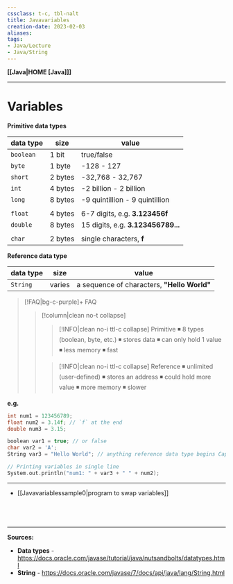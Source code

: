```yaml
---
cssclass: t-c, tbl-nalt
title: Javavariables
creation-date: 2023-02-03
aliases:
tags:
- Java/Lecture
- Java/String
---
```

**[[Java|HOME [Java]]]**

---
# Variables
**Primitive data types**

| data type | size    | value                              |
| --------- | ------- | ---------------------------------- |
| `boolean` | 1 bit   | true/false                         |
| `byte`    | 1 byte  | -128 - 127                         |
| `short`   | 2 bytes | -32,768 - 32,767                   |
| `int`     | 4 bytes | -2 billion - 2 billion             |
| `long`    | 8 bytes | -9 quintillion - 9 quintillion     |
|           |         |                                    |
| `float`   | 4 bytes | 6-7 digits, e.g. **3.123456f**     |
| `double`  | 8 bytes | 15 digits, e.g. **3.123456789...** |
|           |         |                                    |
| `char`    | 2 bytes | single characters, **f**           | 

**Reference data type**

| data type | size   | value                                   |
| --------- | ------ | --------------------------------------- |
| `String`  | varies | a sequence of characters, **"Hello World"** | 

>[!FAQ|bg-c-purple]+ FAQ
>>[!column|clean no-t collapse]
>>>[!INFO|clean no-i ttl-c collapse] Primitive
>>> ◾ 8 types (boolean, byte, etc.)
>>> ◾ stores data
>>> ◾ can only hold 1 value
>>> ◾ less memory
>>> ◾ fast
>>
>>>[!INFO|clean no-i ttl-c collapse] Reference
>>> ◾ unlimited (user-defined)
>>> ◾ stores an address
>>> ◾ could hold more value
>>> ◾ more memory
>>> ◾ slower

**e.g.**
```cpp
int num1 = 123456789;
float num2 = 3.14f; // `f` at the end
double num3 = 3.15;

boolean var1 = true; // or false
char var2 = 'A';
String var3 = "Hello World"; // anything reference data type begins Capital

// Printing variables in single line
System.out.println("num1: " + var3 + " " + num2);
```
---
- [[Javavariablessample0|program to swap variables]]

<br>

# 
---
**Sources:**
-  **Data types** - https://docs.oracle.com/javase/tutorial/java/nutsandbolts/datatypes.html
- **String** - https://docs.oracle.com/javase/7/docs/api/java/lang/String.html